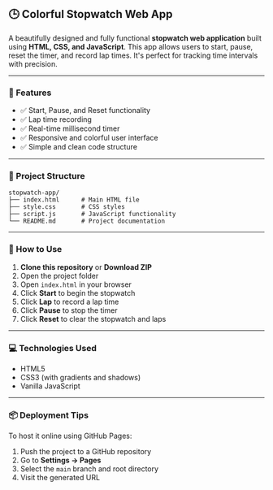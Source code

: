 
## 🕒 Colorful Stopwatch Web App

A beautifully designed and fully functional **stopwatch web application** built using **HTML, CSS, and JavaScript**. This app allows users to start, pause, reset the timer, and record lap times. It's perfect for tracking time intervals with precision.

---

### 🌟 Features

* ✅ Start, Pause, and Reset functionality
* ✅ Lap time recording
* ✅ Real-time millisecond timer
* ✅ Responsive and colorful user interface
* ✅ Simple and clean code structure

---



### 📁 Project Structure

```
stopwatch-app/
├── index.html      # Main HTML file
├── style.css       # CSS styles
├── script.js       # JavaScript functionality
└── README.md       # Project documentation
```

---

### 🔧 How to Use

1. **Clone this repository** or **Download ZIP**
2. Open the project folder
3. Open `index.html` in your browser
4. Click **Start** to begin the stopwatch
5. Click **Lap** to record a lap time
6. Click **Pause** to stop the timer
7. Click **Reset** to clear the stopwatch and laps

---

### 💻 Technologies Used

* HTML5
* CSS3 (with gradients and shadows)
* Vanilla JavaScript

---

### 📦 Deployment Tips

To host it online using GitHub Pages:

1. Push the project to a GitHub repository
2. Go to **Settings → Pages**
3. Select the `main` branch and root directory
4. Visit the generated URL


